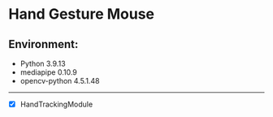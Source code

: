 # Hand Gesture Mouse
## Environment:    
- Python 3.9.13   
- mediapipe 0.10.9  
- opencv-python 4.5.1.48  

--- 
- [x] HandTrackingModule   